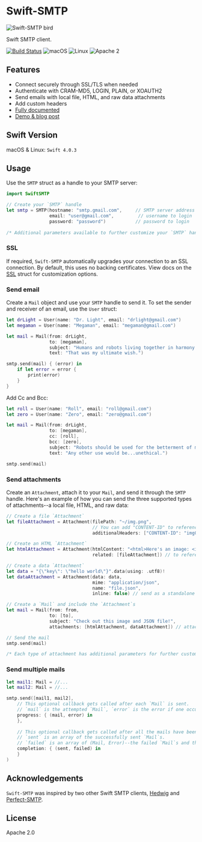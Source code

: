 # Swift-SMTP

![Swift-SMTP bird](https://github.com/IBM-Swift/Swift-SMTP/blob/master/Assets/swift-smtp-bird.png)

Swift SMTP client.

[![Build Status](https://travis-ci.com/IBM-Swift/Swift-SMTP.svg?token=prrUzhsjZyXD9LxyWxge&branch=master)](https://travis-ci.com/IBM-Swift/Swift-SMTP.svg?token=prrUzhsjZyXD9LxyWxge&branch=master)
![macOS](https://img.shields.io/badge/os-macOS-green.svg?style=flat)
![Linux](https://img.shields.io/badge/os-linux-green.svg?style=flat)
![Apache 2](https://img.shields.io/badge/license-Apache2-blue.svg?style=flat)

## Features

- Connect securely through SSL/TLS when needed
- Authenticate with CRAM-MD5, LOGIN, PLAIN, or XOAUTH2
- Send emails with local file, HTML, and raw data attachments
- Add custom headers
- [Fully documented](https://ibm-swift.github.io/Swift-SMTP/)
- [Demo & blog post](https://developer.ibm.com/swift/2017/05/31/4675/)

## Swift Version

macOS & Linux: `Swift 4.0.3`

## Usage

Use the `SMTP` struct as a handle to your SMTP server:

```swift
import SwiftSMTP

// Create your `SMTP` handle
let smtp = SMTP(hostname: "smtp.gmail.com",     // SMTP server address
                email: "user@gmail.com",         // username to login 
                password: "password")           // password to login
                
/* Additional parameters available to further customize your `SMTP` handle */
```

### SSL

If required, `Swift-SMTP` automatically upgrades your connection to an SSL connection. By default, this uses no backing certificates. View docs on the [SSL](https://ibm-swift.github.io/Swift-SMTP/Structs/SSL.html) struct for customization options.

### Send email

Create a `Mail` object and use your `SMTP` handle to send it. To set the sender and receiver of an email, use the `User` struct:

```swift
let drLight = User(name: "Dr. Light", email: "drlight@gmail.com")
let megaman = User(name: "Megaman", email: "megaman@gmail.com")

let mail = Mail(from: drLight,
                to: [megaman],
                subject: "Humans and robots living together in harmony and equality.",
                text: "That was my ultimate wish.")

smtp.send(mail) { (error) in
    if let error = error {
        print(error)
    }
}
```

Add Cc and Bcc:

```swift
let roll = User(name: "Roll", email: "roll@gmail.com")
let zero = User(name: "Zero", email: "zero@gmail.com")

let mail = Mail(from: drLight,
                to: [megaman],
                cc: [roll],
                bcc: [zero],
                subject: "Robots should be used for the betterment of mankind.",
                text: "Any other use would be...unethical.")

smtp.send(mail)
```

### Send attachments

Create an `Attachment`, attach it to your `Mail`, and send it through the `SMTP` handle. Here's an example of how you can send the three supported types of attachments--a local file, HTML, and raw data:

```swift
// Create a file `Attachment`
let fileAttachment = Attachment(filePath: "~/img.png",
                                // You can add "CONTENT-ID" to reference this in another attachment
                                additionalHeaders: ["CONTENT-ID": "img001"])

// Create an HTML `Attachment`
let htmlAttachment = Attachment(htmlContent: "<html>Here's an image: <img src=\"cid:img001\"/></html>", 
                                related: [fileAttachment]) // to reference `fileAttachment`

// Create a data `Attachment`
let data = "{\"key\": \"hello world\"}".data(using: .utf8)!
let dataAttachment = Attachment(data: data, 
                                mime: "application/json", 
                                name: "file.json",
                                inline: false) // send as a standalone attachment

// Create a `Mail` and include the `Attachment`s
let mail = Mail(from: from,
                to: [to],
                subject: "Check out this image and JSON file!",
                attachments: [htmlAttachment, dataAttachment]) // attachments we created earlier

// Send the mail
smtp.send(mail)

/* Each type of attachment has additional parameters for further customization */
```

### Send multiple mails

```swift
let mail1: Mail = //...
let mail2: Mail = //...

smtp.send([mail1, mail2], 
    // This optional callback gets called after each `Mail` is sent.
    // `mail` is the attempted `Mail`, `error` is the error if one occured.
    progress: { (mail, error) in
    },
    
    // This optional callback gets called after all the mails have been sent.
    // `sent` is an array of the successfully sent `Mail`s.
    // `failed` is an array of (Mail, Error)--the failed `Mail`s and their corresponding errors.
    completion: { (sent, failed) in
    }
)
```

## Acknowledgements

`Swift-SMTP` was inspired by two other Swift SMTP clients, [Hedwig](https://github.com/onevcat/Hedwig) and [Perfect-SMTP](https://github.com/PerfectlySoft/Perfect-SMTP).

## License

Apache 2.0
